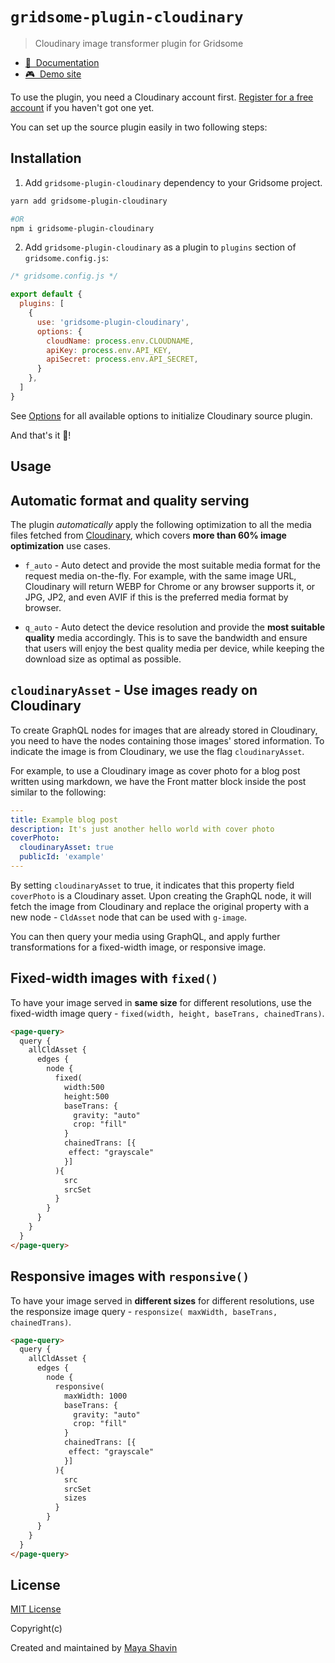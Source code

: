 # `gridsome-plugin-cloudinary`

> Cloudinary image transformer plugin for Gridsome

* [📖&nbsp; Documentation](https://gridsome-cloudinary.netlify.app/cloudinary-transformer)
* [🎮&nbsp; Demo site](https://gridsome-cloudinary.netlify.app/demo/cloudinary-transformer)

To use the plugin, you need a Cloudinary account first. [Register for a free account](https://cloudinary.com/users/register/free) if you haven't got one yet.

You can set up the source plugin easily in two following steps:

## Installation

1. Add `gridsome-plugin-cloudinary` dependency to your Gridsome project.

  ```bash
  yarn add gridsome-plugin-cloudinary

  #OR
  npm i gridsome-plugin-cloudinary
  ```

2. Add `gridsome-plugin-cloudinary` as a plugin to `plugins` section of `gridsome.config.js`:

  ```js
  /* gridsome.config.js */

  export default {
    plugins: [
      {
        use: 'gridsome-plugin-cloudinary',
        options: {
          cloudName: process.env.CLOUDNAME,
          apiKey: process.env.API_KEY,
          apiSecret: process.env.API_SECRET,
        }
      },
    ]
  }
  ```

See [Options](https://gridsome-cloudinary.netlify.app/cloudinary-transformer-option) for all available options to initialize Cloudinary source plugin.

And that's it 🎉!

## Usage

## Automatic format and quality serving

The plugin *automatically* apply the following optimization to all the media files fetched from [Cloudinary](https://cloudinary.com), which covers **more than 60% image optimization** use cases.

* `f_auto` - Auto detect and provide the most suitable media format for the request media on-the-fly. For example, with the same image URL, Cloudinary will return WEBP for Chrome or any browser supports it, or JPG, JP2, and even AVIF if this is the preferred media format by browser.

* `q_auto` - Auto detect the device resolution and provide the **most suitable quality** media accordingly. This is to save the bandwidth and ensure that users will enjoy the best quality media per device, while keeping the download size as optimal as possible.

## `cloudinaryAsset` - Use images ready on Cloudinary

To create GraphQL nodes for images that are already stored in Cloudinary, you need to have the nodes containing those images' stored information. To indicate the image is from Cloudinary, we use the flag `cloudinaryAsset`.

For example, to use a Cloudinary image as cover photo for a blog post written using markdown, we have the Front matter block inside the post similar to the following:

```yaml
---
title: Example blog post
description: It's just another hello world with cover photo
coverPhoto:
  cloudinaryAsset: true
  publicId: 'example'
---
```

By setting `cloudinaryAsset` to true, it indicates that this property field `coverPhoto` is a Cloudinary asset. Upon creating the GraphQL node, it will fetch the image from Cloudinary and replace the original property with a new node - `CldAsset` node that can be used with `g-image`.

You can then query your media using GraphQL, and apply further transformations for a fixed-width image, or responsive image.

## Fixed-width images with `fixed()`

To have your image served in **same size** for different resolutions, use the fixed-width image query - `fixed(width, height, baseTrans, chainedTrans)`.

```html
<page-query>
  query {
    allCldAsset {
      edges {
        node {
          fixed(
            width:500
            height:500
            baseTrans: {
              gravity: "auto"
              crop: "fill"
            }
            chainedTrans: [{
             effect: "grayscale" 
            }]
          ){
            src
            srcSet
          }
        }
      }
    }
  }
</page-query>
```

## Responsive images with `responsive()`

To have your image served in **different sizes** for different resolutions, use the responsize image query - `responsize( maxWidth, baseTrans, chainedTrans)`.

```html
<page-query>
  query {
    allCldAsset {
      edges {
        node {
          responsive(
            maxWidth: 1000
            baseTrans: {
              gravity: "auto"
              crop: "fill"
            }
            chainedTrans: [{
             effect: "grayscale"
            }]
          ){
            src
            srcSet
            sizes
          }
        }
      }
    }
  }
</page-query>
```

## License

[MIT License](https://github.com/mayashavin/gridsome-plugin-cloudinary/blob/master/LICENSE)

Copyright(c)

Created and maintained by [Maya Shavin](https://twitter.com/MayaShavin)